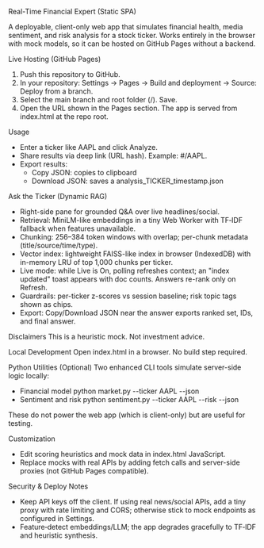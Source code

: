 Real-Time Financial Expert (Static SPA)

A deployable, client-only web app that simulates financial health, media sentiment, and risk analysis for a stock ticker. Works entirely in the browser with mock models, so it can be hosted on GitHub Pages without a backend.

Live Hosting (GitHub Pages)
1. Push this repository to GitHub.
2. In your repository: Settings → Pages → Build and deployment → Source: Deploy from a branch.
3. Select the main branch and root folder (/). Save.
4. Open the URL shown in the Pages section. The app is served from index.html at the repo root.

Usage
- Enter a ticker like AAPL and click Analyze.
- Share results via deep link (URL hash). Example: #/AAPL.
- Export results:
  - Copy JSON: copies to clipboard
  - Download JSON: saves a analysis_TICKER_timestamp.json

Ask the Ticker (Dynamic RAG)
- Right-side pane for grounded Q&A over live headlines/social.
- Retrieval: MiniLM-like embeddings in a tiny Web Worker with TF‑IDF fallback when features unavailable.
- Chunking: 256–384 token windows with overlap; per-chunk metadata (title/source/time/type).
- Vector index: lightweight FAISS-like index in browser (IndexedDB) with in-memory LRU of top 1,000 chunks per ticker.
- Live mode: while Live is On, polling refreshes context; an "index updated" toast appears with doc counts. Answers re-rank only on Refresh.
- Guardrails: per-ticker z-scores vs session baseline; risk topic tags shown as chips.
- Export: Copy/Download JSON near the answer exports ranked set, IDs, and final answer.

Disclaimers
This is a heuristic mock. Not investment advice.

Local Development
Open index.html in a browser. No build step required.

Python Utilities (Optional)
Two enhanced CLI tools simulate server-side logic locally:

- Financial model
  python market.py --ticker AAPL --json
- Sentiment and risk
  python sentiment.py --ticker AAPL --risk --json

These do not power the web app (which is client-only) but are useful for testing.

Customization
- Edit scoring heuristics and mock data in index.html JavaScript.
- Replace mocks with real APIs by adding fetch calls and server-side proxies (not GitHub Pages compatible).

Security & Deploy Notes
- Keep API keys off the client. If using real news/social APIs, add a tiny proxy with rate limiting and CORS; otherwise stick to mock endpoints as configured in Settings.
- Feature‑detect embeddings/LLM; the app degrades gracefully to TF‑IDF and heuristic synthesis.



